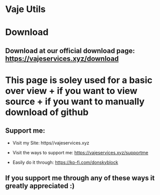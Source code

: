 # Vaje Utils

# Download
## Download at our official download page: https://vajeservices.xyz/download

# This page is soley used for a basic over view + if you want to view source + if you want to manually download of github

## Support me:
+ Visit my Site: https//vajeservices.xyz

+ Visit the ways to support me: https://vajeservices.xyz/supportme

+ Easily do it through: https://ko-fi.com/donskyblock
## If you support me through any of these ways it greatly appreciated :)
